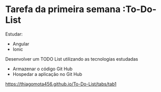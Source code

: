 # Tarefa da primeira semana :To-Do-List 

Estudar:
- Angular
- Ionic

Desenvolver um TODO List utilizando as tecnologias estudadas

- Armazenar o código Git Hub
- Hospedar a aplicação no Git Hub

https://thiagomota456.github.io/To-Do-List/tabs/tab1
